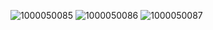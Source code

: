 ![1000050085](https://github.com/user-attachments/assets/028b4b27-65ee-4c4d-b014-4432a829b5f8)
![1000050086](https://github.com/user-attachments/assets/cfbe676d-10db-4486-8cc1-d5a2607cb67a)
![1000050087](https://github.com/user-attachments/assets/54802a16-9162-4814-b593-6cc2804f8ae4)

